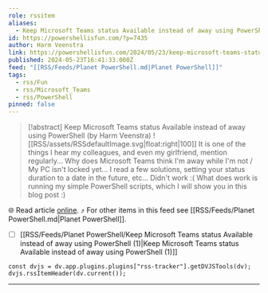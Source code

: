 ```yaml
---
role: rssitem
aliases:
  - Keep Microsoft Teams status Available instead of away using PowerShell
id: https://powershellisfun.com/?p=7435
author: Harm Veenstra
link: https://powershellisfun.com/2024/05/23/keep-microsoft-teams-status-available-instead-of-away-using-powershell/
published: 2024-05-23T16:41:33.000Z
feed: "[[RSS/Feeds/Planet PowerShell.md|Planet PowerShell]]"
tags:
  - rss/Fun
  - rss/Microsoft_Teams
  - rss/PowerShell
pinned: false
---
```


> [!abstract] Keep Microsoft Teams status Available instead of away using PowerShell (by Harm Veenstra)
> ![[RSS/assets/RSSdefaultImage.svg|float:right|100]] It is one of the things I hear my colleagues, and even my girlfriend, mention regularly... Why does Microsoft Teams think I'm away while I'm not / My PC isn't locked yet... I read a few solutions, setting your status duration to a date in the future, etc... Didn't work :( What does work is running my simple PowerShell scripts, which I will show you in this blog post :)

🌐 Read article [online](https://powershellisfun.com/2024/05/23/keep-microsoft-teams-status-available-instead-of-away-using-powershell/). ⤴ For other items in this feed see [[RSS/Feeds/Planet PowerShell.md|Planet PowerShell]].

- [ ] [[RSS/Feeds/Planet PowerShell/Keep Microsoft Teams status Available instead of away using PowerShell (1)|Keep Microsoft Teams status Available instead of away using PowerShell (1)]]

~~~dataviewjs
const dvjs = dv.app.plugins.plugins["rss-tracker"].getDVJSTools(dv);
dvjs.rssItemHeader(dv.current());
~~~

- - -


